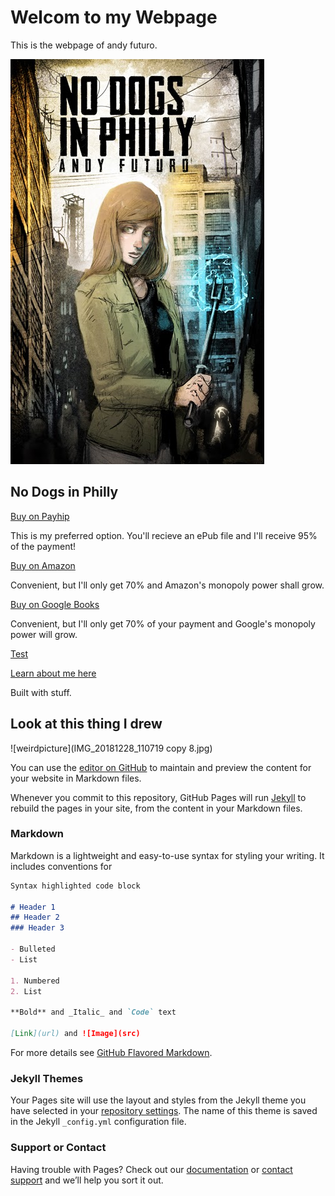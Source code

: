 # Welcom to my Webpage

This is the webpage of andy futuro. 

![No Dogs in Philly Cover](NDIPLowRes.jpg)

## No Dogs in Philly

[Buy on Payhip](https://payhip.com/b/Tf2b)

This is my preferred option. You'll recieve an ePub file and I'll receive 95% of the payment!

[Buy on Amazon](www.amazon.com)

Convenient, but I'll only get 70% and Amazon's monopoly power shall grow.

[Buy on Google Books](www.google.com)

Convenient, but I'll only get 70% of your payment and Google's monopoly power will grow.

[Test](test.md)

[Learn about me here](afWebAbout.md)

Built with stuff. 

## Look at this thing I drew

![weirdpicture](IMG_20181228_110719 copy 8.jpg)

You can use the [editor on GitHub](https://github.com/andyfuturo/afweb/edit/master/README.md) to maintain and preview the content for your website in Markdown files.

Whenever you commit to this repository, GitHub Pages will run [Jekyll](https://jekyllrb.com/) to rebuild the pages in your site, from the content in your Markdown files.

### Markdown

Markdown is a lightweight and easy-to-use syntax for styling your writing. It includes conventions for

```markdown
Syntax highlighted code block

# Header 1
## Header 2
### Header 3

- Bulleted
- List

1. Numbered
2. List

**Bold** and _Italic_ and `Code` text

[Link](url) and ![Image](src)
```

For more details see [GitHub Flavored Markdown](https://guides.github.com/features/mastering-markdown/).

### Jekyll Themes

Your Pages site will use the layout and styles from the Jekyll theme you have selected in your [repository settings](https://github.com/andyfuturo/afweb/settings). The name of this theme is saved in the Jekyll `_config.yml` configuration file.

### Support or Contact

Having trouble with Pages? Check out our [documentation](https://help.github.com/categories/github-pages-basics/) or [contact support](https://github.com/contact) and we’ll help you sort it out.
